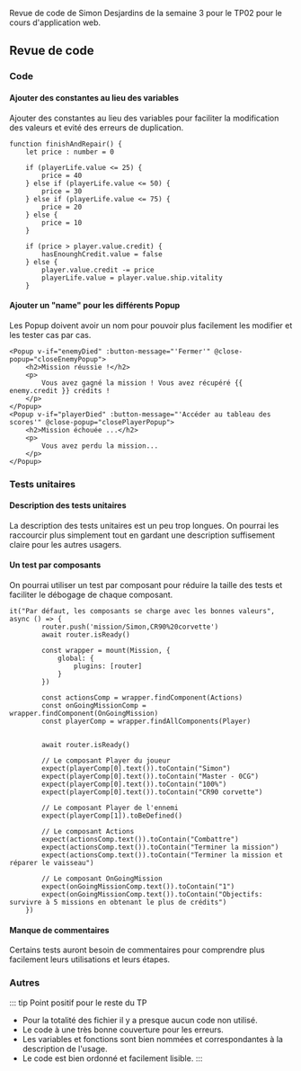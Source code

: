 Revue de code de Simon Desjardins de la semaine 3 pour le TP02 pour le cours d'application web.

## Revue de code

### Code

#### Ajouter des constantes au lieu des variables
Ajouter des constantes au lieu des variables pour faciliter la modification des valeurs et evité des erreurs de duplication.

```js{0}
function finishAndRepair() {
    let price : number = 0

    if (playerLife.value <= 25) {
        price = 40
    } else if (playerLife.value <= 50) {
        price = 30
    } else if (playerLife.value <= 75) {
        price = 20
    } else {
        price = 10
    }

    if (price > player.value.credit) {
        hasEnounghCredit.value = false
    } else {
        player.value.credit -= price
        playerLife.value = player.value.ship.vitality
    }
```
#### Ajouter un "name" pour les différents Popup
Les Popup doivent avoir un nom pour pouvoir plus facilement les modifier et les tester cas par cas.

```js{0}
<Popup v-if="enemyDied" :button-message="'Fermer'" @close-popup="closeEnemyPopup">
    <h2>Mission réussie !</h2>
    <p>
        Vous avez gagné la mission ! Vous avez récupéré {{ enemy.credit }} crédits !
    </p>
</Popup>
<Popup v-if="playerDied" :button-message="'Accéder au tableau des scores'" @close-popup="closePlayerPopup">
    <h2>Mission échouée ...</h2>
    <p>
        Vous avez perdu la mission...
    </p>
</Popup>
```

### Tests unitaires

#### Description des tests unitaires
La description des tests unitaires est un peu trop longues. On pourrai les raccourcir plus simplement tout en gardant une description suffisement claire pour les autres usagers.


#### Un test par composants
On pourrai utiliser un test par composant pour réduire la taille des tests et faciliter le débogage de chaque composant.

```js{0}
it("Par défaut, les composants se charge avec les bonnes valeurs", async () => {
        router.push('mission/Simon,CR90%20corvette')
        await router.isReady()

        const wrapper = mount(Mission, {
            global: {
                plugins: [router]
            }
        })

        const actionsComp = wrapper.findComponent(Actions)
        const onGoingMissionComp = wrapper.findComponent(OnGoingMission)
        const playerComp = wrapper.findAllComponents(Player)

      
        await router.isReady()

        // Le composant Player du joueur
        expect(playerComp[0].text()).toContain("Simon")
        expect(playerComp[0].text()).toContain("Master - 0CG")
        expect(playerComp[0].text()).toContain("100%")
        expect(playerComp[0].text()).toContain("CR90 corvette")

        // Le composant Player de l'ennemi
        expect(playerComp[1]).toBeDefined()

        // Le composant Actions
        expect(actionsComp.text()).toContain("Combattre")
        expect(actionsComp.text()).toContain("Terminer la mission")
        expect(actionsComp.text()).toContain("Terminer la mission et réparer le vaisseau")

        // Le composant OnGoingMission
        expect(onGoingMissionComp.text()).toContain("1")
        expect(onGoingMissionComp.text()).toContain("Objectifs: survivre à 5 missions en obtenant le plus de crédits")
    })
```

#### Manque de commentaires
Certains tests auront besoin de commentaires pour comprendre plus facilement leurs utilisations et leurs étapes.


### Autres

::: tip Point positif pour le reste du TP
- Pour la totalité des fichier il y a presque aucun code non utilisé.
- Le code à une très bonne couverture pour les erreurs.
- Les variables et fonctions sont bien nommées et correspondantes à la description de l'usage.
- Le code est bien ordonné et facilement lisible. 
:::